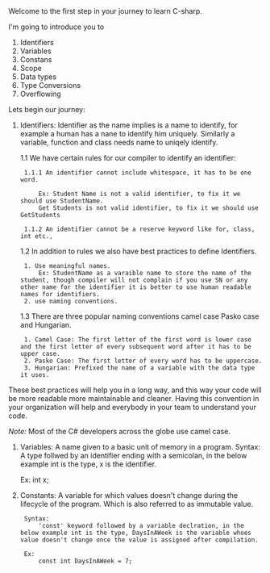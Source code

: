 ﻿##
Welcome to the first step in your journey to learn C-sharp.

I'm going to introduce you to 
1. Identifiers
2. Variables 
2. Constans 
3. Scope
4. Data types
5. Type Conversions
6. Overflowing

Lets begin our journey:

1. Identifiers: Identifier as the name implies is a name to identify, for example a human has a nane to identify him uniquely. Similarly a variable, function and class needs name to uniqely identify. 
	
	1.1 We have certain rules for our compiler to identify an identifier:
	
	
		1.1.1 An identifier cannot include whitespace, it has to be one word.
		
			Ex: Student Name is not a valid identifier, to fix it we should use StudentName.
			Get Students is not valid identifier, to fix it we should use GetStudents

		1.1.2 An identifier cannot be a reserve keyword like for, class, int etc.,

	1.2 In addition to rules we also have best practices to define Identifiers.
	
		1. Use meaningful names.
			Ex: StudentName as a varaible name to store the name of the student, though compiler will not complain if you use SN or any other name for the identifier it is better to use human readable names for identifiers.
		2. use naming conventions.
		
	1.3 There are three popular naming conventions camel case Pasko case and Hungarian.
		
		1. Camel Case: The first letter of the first word is lower case and the first letter of every subsequent word after it has to be upper case. 
		2. Pasko Case: The first letter of every word has to be uppercase.
		3. Hungarian: Prefixed the name of a variable with the data type it uses.

These best practices will help you in a long way, and this way your code will be more readable more maintainable and cleaner. Having this convention in your organization will help  and everybody in your team to understand your code.

*Note:* Most of the C# developers across the globe use camel case.

1. Variables: A name given to a basic unit of memory in a program.
	Syntax: 
	A type follwed by an identifier ending with a semicolan, in the below example int is the type, x is the identifier.

	Ex: int x;
2. Constants: A variable for which values doesn't change during the lifecycle of the program. Which is also referred to as immutable value.
	
		Syntax:
			'const' keyword followed by a variable declration, in the below example int is the type, DaysInAWeek is the variable whoes value doesn't change once the value is assigned after compilation.
	
		Ex: 
			const int DaysInAWeek = 7;

